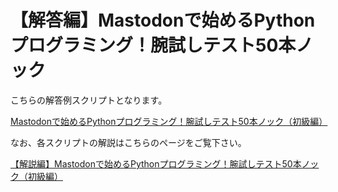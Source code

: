 # 【解答編】Mastodonで始めるPythonプログラミング！腕試しテスト50本ノック

こちらの解答例スクリプトとなります。

[Mastodonで始めるPythonプログラミング！腕試しテスト50本ノック（初級編）](https://takulog.info/exercise-python-for-mastodon-1/)

なお、各スクリプトの解説はこちらのページをご覧下さい。

[【解説編】Mastodonで始めるPythonプログラミング！腕試しテスト50本ノック（初級編）](https://takulog.info/exercise-python-for-mastodon-1-answer/)
